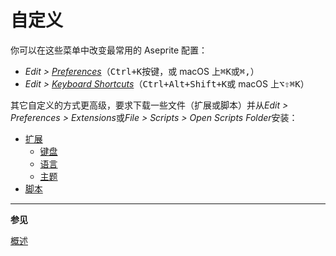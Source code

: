 # 自定义

你可以在这些菜单中改变最常用的 Aseprite 配置：

- _Edit > [Preferences](preferences.md)_（<kbd>Ctrl+K</kbd>按键，或 macOS 上<kbd>⌘K</kbd>或<kbd>⌘,</kbd>）
- _Edit > [Keyboard Shortcuts](keyboard-shortcuts.md)_（<kbd>Ctrl+Alt+Shift+K</kbd>或 macOS 上<kbd>⌥⇧⌘K</kbd>）

其它自定义的方式更高级，要求下载一些文件（扩展或脚本）并从*Edit > Preferences > Extensions*或*File > Scripts > Open Scripts Folder*安装：

- [扩展](extensions.md)
  - [键盘](extensions/keys.md)
  - [语言](extensions/languages.md)
  - [主题](extensions/themes.md)
- [脚本](scripting.md)

---

**参见**

[概述](overview.md)
